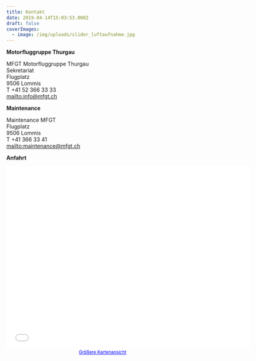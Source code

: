 ```yaml
---
title: Kontakt
date: 2019-04-14T15:03:53.000Z
draft: false
coverImages:
  - image: /img/uploads/slider_luftaufnahme.jpg
---
```

**Motorfluggruppe Thurgau**

MFGT Motorfluggruppe Thurgau\
Sekretariat\
Flugplatz\
9506 Lommis \
T +41 52 366 33 33\
<mailto:info@mfgt.ch>

**Maintenance**

Maintenance MFGT\
Flugplatz\
9506 Lommis\
T +41 366 33 41\
<mailto:maintenance@mfgt.ch>

**Anfahrt**

<center><iframe width="640" height="480" frameborder="0" scrolling="no" marginheight="0" marginwidth="0" src="//maps.google.ch/maps?f=q&amp;source=s_q&amp;hl=de&amp;geocode=&amp;q=Flugplatz+Lommis&amp;aq=&amp;sll=47.565407,9.002609&amp;sspn=0.373892,0.617294&amp;ie=UTF8&amp;hq=&amp;hnear=Flugplatz,+9506+Lommis,+Thurgau&amp;t=m&amp;ll=47.551506,9.008789&amp;spn=0.444898,0.878906&amp;z=10&amp;output=embed"></iframe><br /><small><a href="http://maps.google.ch/maps?f=q&amp;source=embed&amp;hl=de&amp;geocode=&amp;q=Flugplatz+Lommis&amp;aq=&amp;sll=47.565407,9.002609&amp;sspn=0.373892,0.617294&amp;ie=UTF8&amp;hq=&amp;hnear=Flugplatz,+9506+Lommis,+Thurgau&amp;t=m&amp;ll=47.551506,9.008789&amp;spn=0.444898,0.878906&amp;z=10" style="color:#0000FF;text-align:left">Größere Kartenansicht</a></small></center>
